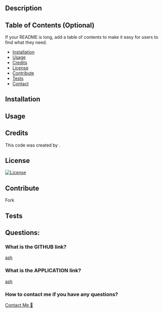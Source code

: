 # 

  ## Description
  
    
  ## Table of Contents (Optional)
  
  If your README is long, add a table of contents to make it easy for users to find what they need.
  
  - [Installation](#installation)
  - [Usage](#usage)
  - [Credits](#credits)
  - [License](#license)
  - [Contribute](#contribut)
  - [Tests](#test)
  - [Contact](#questions)

  ## Installation  
  
  
  ## Usage  
  

  ## Credits
  This code was created by .
    
  ## License
  [![License](https://img.shields.io/badge/License-APACHE_2-pink)](https://www.apache.org/licenses/)

  ## Contribute
  
  Fork
  
  ## Tests
  
  

  ## Questions:
  ### What is the GITHUB link?
  [ash](google.com)
  ### What is the APPLICATION link?
  [ash](google.com)
  ### How to contact me if you have any questions?
  [Contact Me 📧](mailto:anord99@yahoo.com)